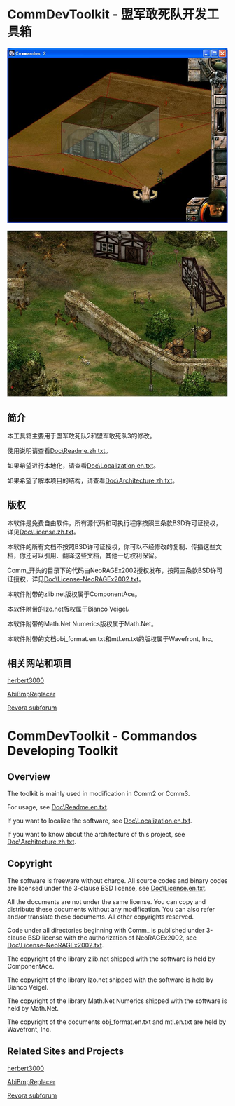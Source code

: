 ﻿# CommDevToolkit - 盟军敢死队开发工具箱

![TU01.jpg](Doc/Images/TU01.jpg)

![T01.jpg](Doc/Images/T01.jpg)

## 简介

本工具箱主要用于盟军敢死队2和盟军敢死队3的修改。

使用说明请查看[Doc\Readme.zh.txt](Doc/Readme.zh.txt)。

如果希望进行本地化，请查看[Doc\Localization.en.txt](Doc/Localization.en.txt)。

如果希望了解本项目的结构，请查看[Doc\Architecture.zh.txt](Doc/Architecture.zh.txt)。

## 版权

本软件是免费自由软件，所有源代码和可执行程序按照三条款BSD许可证授权，详见[Doc\License.zh.txt](Doc/License.zh.txt)。

本软件的所有文档不按照BSD许可证授权，你可以不经修改的复制、传播这些文档，你还可以引用、翻译这些文档，其他一切权利保留。

Comm_开头的目录下的代码由NeoRAGEx2002授权发布，按照三条款BSD许可证授权，详见[Doc\License-NeoRAGEx2002.txt](Doc/License-NeoRAGEx2002.txt)。

本软件附带的zlib.net版权属于ComponentAce。

本软件附带的lzo.net版权属于Bianco Veigel。

本软件附带的Math.Net Numerics版权属于Math.Net。

本软件附带的文档obj_format.en.txt和mtl.en.txt的版权属于Wavefront, Inc。

## 相关网站和项目

[herbert3000](https://sites.google.com/site/commandosmod/)

[AbiBmpReplacer](https://github.com/subabrain/AbiBmpReplacer)

[Revora subforum](https://forums.revora.net/forum/2302-commandos-hq/)


# CommDevToolkit - Commandos Developing Toolkit

## Overview

The toolkit is mainly used in modification in Comm2 or Comm3.

For usage, see [Doc\Readme.en.txt](Doc/Readme.en.txt).

If you want to localize the software, see [Doc\Localization.en.txt](Doc/Localization.en.txt).

If you want to know about the architecture of this project, see [Doc\Architecture.zh.txt](Doc/Architecture.zh.txt).

## Copyright

The software is freeware without charge. All source codes and binary codes are licensed under the 3-clause BSD license, see [Doc\License.en.txt](Doc/License.en.txt).

All the documents are not under the same license. You can copy and distribute these documents without any modification. You can also refer and/or translate these documents. All other copyrights reserved.

Code under all directories beginning with Comm_ is published under 3-clause BSD license with the authorization of NeoRAGEx2002, see [Doc\License-NeoRAGEx2002.txt](Doc/License-NeoRAGEx2002.txt).

The copyright of the library zlib.net shipped with the software is held by ComponentAce.

The copyright of the library lzo.net shipped with the software is held by Bianco Veigel.

The copyright of the library Math.Net Numerics shipped with the software is held by Math.Net.

The copyright of the documents obj_format.en.txt and mtl.en.txt are held by Wavefront, Inc.

## Related Sites and Projects

[herbert3000](https://sites.google.com/site/commandosmod/)

[AbiBmpReplacer](https://github.com/subabrain/AbiBmpReplacer)

[Revora subforum](https://forums.revora.net/forum/2302-commandos-hq/)
